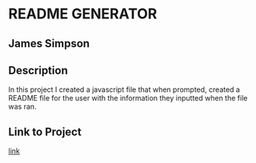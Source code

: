 # README GENERATOR

## James Simpson

## Description
In this project I created a javascript file that when prompted, created a README file for the user with the information they inputted when the file was ran. 

## Link to Project
[link](https://jsimps39.github.io/README-Generatorjs/)

